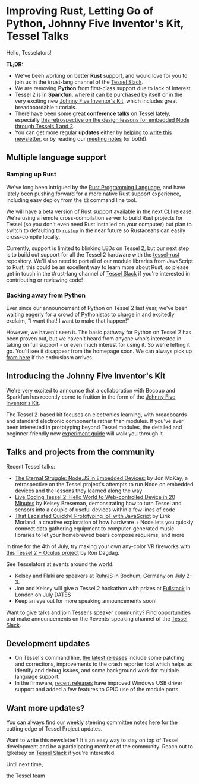 # Improving Rust, Letting Go of Python, Johnny Five Inventor's Kit, Tessel Talks

Hello, Tesselators!

**TL;DR:**
* We've been working on better **Rust** support, and would love for you to join us in the #rust-lang channel of the [Tessel Slack](//tessel-slack.herokuapp.com).
* We are removing **Python** from first-class support due to lack of interest.
* Tessel 2 is in **Sparkfun**, where it can be purchased by itself or in the very exciting new [Johnny Five Inventor's Kit](https://www.sparkfun.com/j5ik), which includes great breadboardable tutorials.
* There have been some great **conference talks** on Tessel lately, especially [this retrospective on the design lessons for embedded Node through Tessels 1 and 2](https://opbeat.com/events/web-rebels-2016/#the-eternal-struggle-node-js-in-embedded-devices).
* You can get more regular **updates** either by [helping to write this newsletter](https://github.com/tessel/this-week-in-tessel), or by reading our [meeting notes](https://github.com/tessel/project/tree/master/meetings) (or both!).

## Multiple language support

### Ramping up Rust
We've long been intrigued by the [Rust Programming Language](https://www.rust-lang.org/), and have lately been pushing forward for a more native Rust support experience, including easy deploy from the `t2` command line tool.

We will have a beta version of Rust support available in the next CLI release. We're using a remote cross-compilation server to build Rust projects for Tessel (so you don't even need Rust installed on your computer) but plan to switch to defaulting to [`rustup`](http://blog.rust-lang.org/2016/05/13/rustup.html) in the near future so Rustaceans can easily cross-compile locally.

Currently, support is limited to blinking LEDs on Tessel 2, but our next step is to build out support for all the Tessel 2 hardware with the [tessel-rust](https://github.com/tessel/tessel-rust) repository. We'll also need to port all of our module libraries from JavaScript to Rust; this could be an excellent way to learn more about Rust, so please get in touch in the #rust-lang channel of [Tessel Slack](//tessel-slack.herokuapp.com) if you're interested in contributing or reviewing code!

### Backing away from Python
Ever since our announcement of Python on Tessel 2 last year, we've been waiting eagerly for a crowd of Pythonistas to charge in and excitedly exclaim, "I want that! I want to make that happen!"

However, we haven't seen it. The basic pathway for Python on Tessel 2 has been proven out, but we haven't heard from anyone who's interested in taking on full support - or even much interest for using it. So we're letting it go. You'll see it disappear from the homepage soon. We can always pick up [from here](https://github.com/tessel/tessel-python) if the enthusiasm arrives.

## Introducing the Johnny Five Inventor's Kit
We're very excited to announce that a collaboration with Bocoup and Sparkfun has recently come to fruition in the form of the [Johnny Five Inventor's Kit](https://www.sparkfun.com/j5ik).

The Tessel 2-based kit focuses on electronics learning, with breadboards and standard electronic components rather than modules. If you've ever been interested in prototyping beyond Tessel modules, the detailed and beginner-friendly new [experiment guide](https://learn.sparkfun.com/tutorials/experiment-guide-for-the-johnny-five-inventors-kit/?_ga=1.220196633.1460354922.1460705643) will walk you through it.

## Talks and projects from the community
Recent Tessel talks:
* [The Eternal Struggle: Node.JS in Embedded Devices:](https://opbeat.com/events/web-rebels-2016/#the-eternal-struggle-node-js-in-embedded-devices) by Jon McKay, a retrospective on the Tessel project's attempts to run Node on embedded devices and the lessons they learned along the way
* [Live Coding Tessel 2: Hello World to Web-controlled Device in 20 Minutes](https://opbeat.com/events/nodeconf-oslo-2016/#live-coding-tessel-2-hello-world-to-web-controlled-device-in-20-minutes) by Kelsey Breseman, demonstrating how to turn Tessel and sensors into a couple of useful devices within a few lines of code
* [That Escalated Quickly! Prototyping IoT with JavaScript](https://opbeat.com/events/nodeconf-oslo-2016/#that-escalated-quickly-prototyping-iot-with-javascript) by Eirik Morland, a creative exploration of how hardware + Node lets you quickly connect data gathering equipment to computer-generated music libraries to let your homebrewed beers compose requiems, and more

In time for the 4th of July, try making your own any-color VR fireworks with [this Tessel 2 + Oculus project](https://www.hackster.io/RONDAGDAG/virtual-reality-fireworks-using-color-sensor-779ea7) by Ron Dagdag.

See Tesselators at events around the world:
* Kelsey and Flaki are speakers at [RuhrJS](//ruhrjs.de) in Bochum, Germany on July 2-3.
* Jon and Kelsey will give a Tessel 2 hackathon with prizes at [Fullstack](https://skillsmatter.com/conferences/7278-fullstack-2016-the-conference-on-javascript-node-and-internet-of-things) in London on July DATES
* Keep an eye out for more speaking announcements soon!

Want to give talks and join Tessel's speaker community? Find opportunities and make announcements on the #events-speaking channel of the [Tessel Slack](tessel-slack.herokuapp.com).

## Development updates
* On Tessel's command line, [the latest releases](https://github.com/tessel/t2-cli/releases) include some patching and corrections, improvements to the crash reporter tool which helps us identify and debug issues, and some background work for multiple language support.
* In the firmware, [recent releases](https://github.com/tessel/t2-firmware/releases) have improved Windows USB driver support and added a few features to GPIO use of the module ports.

## Want more updates?
You can always find our weekly steering committee notes [here](https://github.com/tessel/project/tree/master/meetings) for the cutting edge of Tessel Project updates.

Want to write this newsletter? It's an easy way to stay on top of Tessel development and be a participating member of the community. Reach out to @kelsey on [Tessel Slack](tessel-slack.herokuapp.com) if you're interested.

Until next time,

the Tessel team
